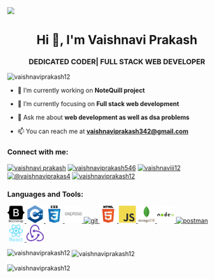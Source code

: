 <img src="https://in.images.search.yahoo.com/images/view;_ylt=Awrx.ww1REhl6p8seci9HAx.;_ylu=c2VjA3NyBHNsawNpbWcEb2lkA2ZiZTMwZjdlZDg2ZGViYzg2YTlmYjEwY2UyNTU4MjY2BGdwb3MDMTAEaXQDYmluZw--?back=https%3A%2F%2Fin.images.search.yahoo.com%2Fsearch%2Fimages%3Fp%3Dfull%2Bstaclweb%2Bdeveloper%2Bbackground%2Bimages%26type%3DE211IN714G0%26fr%3Dmcafee%26fr2%3Dpiv-web%26tab%3Dorganic%26ri%3D10&w=1920&h=1080&imgurl=wallpaperaccess.com%2Ffull%2F1338392.jpg&rurl=https%3A%2F%2Fwallpaperaccess.com%2Fdeveloper&size=65.4KB&p=full+staclweb+developer+background+images&oid=fbe30f7ed86debc86a9fb10ce2558266&fr2=piv-web&fr=mcafee&tt=Developer+Wallpapers+-+Top+Free+Developer+Backgrounds+-+WallpaperAccess&b=0&ni=21&no=10&ts=&tab=organic&sigr=xEdUVFknEWG9&sigb=Wwahj9BtQxQw&sigi=bKtbXAAyxjZR&sigt=NX5YHsLSWb4W&.crumb=x4c93Vt70Mb&fr=mcafee&fr2=piv-web&type=E211IN714G0">
<h1 align="center">Hi 👋, I'm Vaishnavi Prakash</h1>
<h3 align="center">DEDICATED CODER| FULL STACK WEB DEVELOPER</h3>

<p align="left"> <img src="https://komarev.com/ghpvc/?username=vaishnaviprakash12&label=Profile%20views&color=0e75b6&style=flat" alt="vaishnaviprakash12" /> </p>

- 🔭 I’m currently working on **NoteQuill project**

- 🌱 I’m currently focusing on **Full stack web development**

- 💬 Ask me about **web development as well as dsa problems**

- 📫 You can reach me at **vaishnaviprakash342@gmail.com**

<h3 align="left">Connect with me:</h3>
<p align="left">
<a href="https://linkedin.com/in/vaishnavi prakash" target="blank"><img align="center" src="https://raw.githubusercontent.com/rahuldkjain/github-profile-readme-generator/master/src/images/icons/Social/linked-in-alt.svg" alt="vaishnavi prakash" height="30" width="40" /></a>
<a href="https://codesandbox.com/vaishnaviprakash546" target="blank"><img align="center" src="https://raw.githubusercontent.com/rahuldkjain/github-profile-readme-generator/master/src/images/icons/Social/codesandbox.svg" alt="vaishnaviprakash546" height="30" width="40" /></a>
<a href="https://www.codechef.com/users/vaishnaviii12" target="blank"><img align="center" src="https://cdn.jsdelivr.net/npm/simple-icons@3.1.0/icons/codechef.svg" alt="vaishnaviii12" height="30" width="40" /></a>
<a href="https://www.hackerrank.com/@vaishnaviprakas4" target="blank"><img align="center" src="https://raw.githubusercontent.com/rahuldkjain/github-profile-readme-generator/master/src/images/icons/Social/hackerrank.svg" alt="@vaishnaviprakas4" height="30" width="40" /></a>
<a href="https://www.leetcode.com/vaishnaviprakash12" target="blank"><img align="center" src="https://raw.githubusercontent.com/rahuldkjain/github-profile-readme-generator/master/src/images/icons/Social/leet-code.svg" alt="vaishnaviprakash12" height="30" width="40" /></a>
</p>

<h3 align="left">Languages and Tools:</h3>
<p align="left"> <a href="https://getbootstrap.com" target="_blank" rel="noreferrer"> <img src="https://raw.githubusercontent.com/devicons/devicon/master/icons/bootstrap/bootstrap-plain-wordmark.svg" alt="bootstrap" width="40" height="40"/> </a> <a href="https://www.w3schools.com/cpp/" target="_blank" rel="noreferrer"> <img src="https://raw.githubusercontent.com/devicons/devicon/master/icons/cplusplus/cplusplus-original.svg" alt="cplusplus" width="40" height="40"/> </a> <a href="https://www.w3schools.com/css/" target="_blank" rel="noreferrer"> <img src="https://raw.githubusercontent.com/devicons/devicon/master/icons/css3/css3-original-wordmark.svg" alt="css3" width="40" height="40"/> </a> <a href="https://expressjs.com" target="_blank" rel="noreferrer"> <img src="https://raw.githubusercontent.com/devicons/devicon/master/icons/express/express-original-wordmark.svg" alt="express" width="40" height="40"/> </a> <a href="https://git-scm.com/" target="_blank" rel="noreferrer"> <img src="https://www.vectorlogo.zone/logos/git-scm/git-scm-icon.svg" alt="git" width="40" height="40"/> </a> <a href="https://www.w3.org/html/" target="_blank" rel="noreferrer"> <img src="https://raw.githubusercontent.com/devicons/devicon/master/icons/html5/html5-original-wordmark.svg" alt="html5" width="40" height="40"/> </a> <a href="https://developer.mozilla.org/en-US/docs/Web/JavaScript" target="_blank" rel="noreferrer"> <img src="https://raw.githubusercontent.com/devicons/devicon/master/icons/javascript/javascript-original.svg" alt="javascript" width="40" height="40"/> </a> <a href="https://www.mongodb.com/" target="_blank" rel="noreferrer"> <img src="https://raw.githubusercontent.com/devicons/devicon/master/icons/mongodb/mongodb-original-wordmark.svg" alt="mongodb" width="40" height="40"/> </a> <a href="https://nodejs.org" target="_blank" rel="noreferrer"> <img src="https://raw.githubusercontent.com/devicons/devicon/master/icons/nodejs/nodejs-original-wordmark.svg" alt="nodejs" width="40" height="40"/> </a> <a href="https://postman.com" target="_blank" rel="noreferrer"> <img src="https://www.vectorlogo.zone/logos/getpostman/getpostman-icon.svg" alt="postman" width="40" height="40"/> </a> <a href="https://reactjs.org/" target="_blank" rel="noreferrer"> <img src="https://raw.githubusercontent.com/devicons/devicon/master/icons/react/react-original-wordmark.svg" alt="react" width="40" height="40"/> </a> <a href="https://redux.js.org" target="_blank" rel="noreferrer"> <img src="https://raw.githubusercontent.com/devicons/devicon/master/icons/redux/redux-original.svg" alt="redux" width="40" height="40"/> </a> </p>

<p><img align="left" src="https://github-readme-stats.vercel.app/api/top-langs?username=vaishnaviprakash12&show_icons=true&locale=en&layout=compact" alt="vaishnaviprakash12" /></p>

<p>&nbsp;<img align="center" src="https://github-readme-stats.vercel.app/api?username=vaishnaviprakash12&show_icons=true&locale=en" alt="vaishnaviprakash12" /></p>

<p><img align="center" src="https://github-readme-streak-stats.herokuapp.com/?user=vaishnaviprakash12&" alt="vaishnaviprakash12" /></p>
